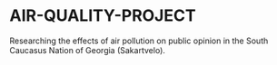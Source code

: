 # AIR-QUALITY-PROJECT

Researching the effects of air pollution on public opinion in the South Caucasus Nation of Georgia (Sakartvelo).
